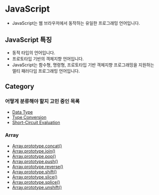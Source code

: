 # JavaScript

- JavaScript는 웹 브라우저에서 동작하는 유일한 프로그래밍 언어입니다.

## JavaScript 특징

- 동적 타입의 언어입니다.
- 프로토타입 기반의 객체지향 언어입니다.
- JavaScript는 함수형, 명령형, 프로토타입 기반 객체지향 프로그래밍을 지원하는 멀티 패러다임 프로그래밍 언어입니다.

## Category
### 어떻게 분류해야 할지 고민 중인 목록
- [Data Type](./DataType.md)
- [Type Conversion](./typeConversion.md)
- [Short-Circuit Evaluation](./shortCircuit_evaluation.md)

### Array

- [Array.prototype.concat()](./Array/concat.md)
- [Array.prototype.join()](./Array/join.md)
- [Array.prototype.pop()](./Array/pop.md)
- [Array.prototype.push()](./Array/push.md)
- [Array.prototype.reverse()](./Array/reverse.md)
- [Array.prototype.shift()](./Array/shift.md)
- [Array.prototype.slice()](./Array/slice.md)
- [Array.prototype.splice()](./Array/splice.md)
- [Array.prototype.unshift()](./Array/unshift.md)

